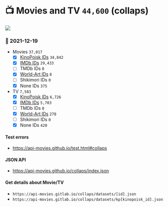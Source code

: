 # :tv: Movies and TV `44,600` (collaps)

<a href="https://API-Movies.github.io"><img src="https://API-Movies.github.io/banner.png?cache"></a>

### :date: 2021-12-19
- Movies `37,017`
  - [x] <a href="https://API-Movies.github.io/collaps/movie_kinopoisk_ids.json">KinoPoisk IDs</a> `34,842`
  - [x] <a href="https://API-Movies.github.io/collaps/movie_imdb_ids.json">IMDb IDs</a> `29,433`
  - [ ] TMDb IDs `0`
  - [x] <a href="https://API-Movies.github.io/collaps/movie_world_art_ids.json">World-Art IDs</a> `8`
  - [ ] Shikimori IDs `0`
  - [x] None IDs `375`
- TV `7,583`
  - [x] <a href="https://API-Movies.github.io/collaps/tv_kinopoisk_ids.json">KinoPoisk IDs</a> `6,726`
  - [x] <a href="https://API-Movies.github.io/collaps/tv_imdb_ids.json">IMDb IDs</a> `5,703`
  - [ ] TMDb IDs `0`
  - [x] <a href="https://API-Movies.github.io/collaps/tv_world_art_ids.json">World-Art IDs</a> `278`
  - [ ] Shikimori IDs `0`
  - [x] None IDs `420`
#### Test errors
- <a href='https://api-movies.github.io/test.html#collaps'>https://api-movies.github.io/test.html#collaps</a>
#### JSON API
- <a href='https://api-movies.github.io/collaps/index.json'>https://api-movies.github.io/collaps/index.json</a>
#### Get details about Movie/TV
- `https://api-movies.gitlab.io/collaps/datasets/[id].json`
- `https://api-movies.gitlab.io/collaps/datasets/kp[kinopoisk_id].json`
